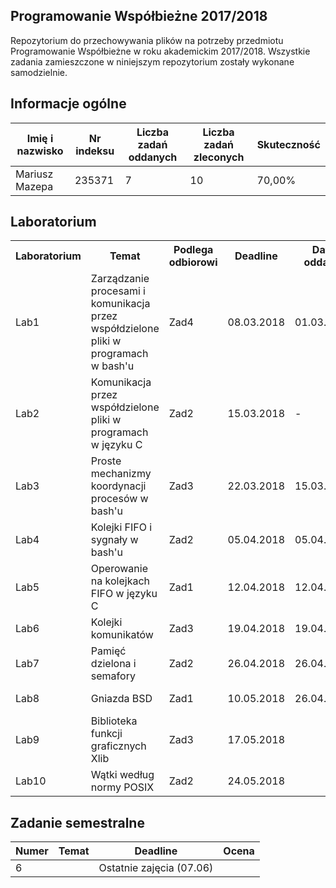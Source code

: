 ## Programowanie Współbieżne 2017/2018

Repozytorium do przechowywania plików na potrzeby przedmiotu Programowanie Współbieżne w roku akademickim 2017/2018. Wszystkie zadania zamieszczone w niniejszym repozytorium zostały wykonane samodzielnie.

## Informacje ogólne

| Imię i nazwisko | Nr indeksu | Liczba zadań oddanych | Liczba zadań zleconych | Skuteczność |
|-----------------|------------|-----------------------|------------------------|-------------|
| Mariusz Mazepa  | 235371     | 7                     | 10                     | 70,00%      |

## Laboratorium

<table>
	<tr>
      <th>Laboratorium</th>
      <th>Temat</th>
      <th>Podlega odbiorowi</th>
      <th>Deadline</th>
      <th>Data oddania</th>
      <th>Wynik</th>
	</tr>
    <tr>
      <td>Lab1</td>
      <td>Zarządzanie procesami i komunikacja przez współdzielone pliki w programach w bash'u</td>
      <td>Zad4</td>
      <td>08.03.2018</td>
      <td>01.03.2018</td>
      <td>+ Pliki w bash'u</td>
    </tr>
    <tr>
      <td>Lab2</td>
      <td>Komunikacja przez współdzielone pliki w programach w języku C</td>
      <td>Zad2</td>
      <td>15.03.2018</td>
      <td>-</td>
      <td>-</td>
    </tr>
    <tr>
      <td>Lab3</td>
      <td>Proste mechanizmy koordynacji procesów w bash'u</td>
      <td>Zad3</td>
      <td>22.03.2018</td>
      <td>15.03.2018</td>
      <td>+ szukanie współbieżne</td>
    </tr>
    <tr>
      <td>Lab4</td>
      <td>Kolejki FIFO i sygnały w bash'u</td>
      <td>Zad2</td>
      <td>05.04.2018</td>
      <td>05.04.2018</td>
      <td>+ kolejki FIFO w bashu</td>
    </tr>
    <tr>
      <td>Lab5</td>
      <td>Operowanie na kolejkach FIFO w języku C</td>
      <td>Zad1</td>
      <td>12.04.2018</td>
      <td>12.04.2018</td>
      <td>+ kolejki fifo w C</td>
    </tr>
    <tr>
      <td>Lab6</td>
      <td>Kolejki komunikatów</td>
      <td>Zad3</td>
      <td>19.04.2018</td>
      <td>19.04.2018</td>
      <td>+ kolejki komunikatów</td>
    </tr>
    <tr>
      <td>Lab7</td>
      <td>Pamięć dzielona i semafory</td>
      <td>Zad2</td>
      <td>26.04.2018</td>
      <td>26.04.2018</td>
      <td>+ kółko i krzyżyk</td>
    </tr>
    <tr>
      <td>Lab8</td>
      <td>Gniazda BSD</td>
      <td>Zad1</td>
      <td>10.05.2018</td>
      <td>26.04.2018</td>
      <td>+ gniazda BSD</td>
    </tr>
    <tr>
      <td>Lab9</td>
      <td>Biblioteka funkcji graficznych Xlib</td>
      <td>Zad3</td>
      <td>17.05.2018</td>
      <td></td>
      <td></td>
    </tr>
    <tr>
      <td>Lab10</td>
      <td>Wątki według normy POSIX</td>
      <td>Zad2</td>
      <td>24.05.2018</td>
      <td></td>
      <td></td>
    </tr>
</table>

## Zadanie semestralne

| Numer | Temat | Deadline                 | Ocena |
|-------|-------|--------------------------|-------|
| 6     |       | Ostatnie zajęcia (07.06) |       |
